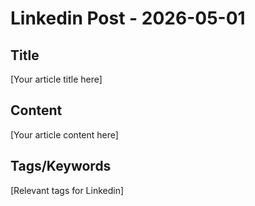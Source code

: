 # Linkedin Post - 2026-05-01

## Title
[Your article title here]

## Content
[Your article content here]

## Tags/Keywords
[Relevant tags for Linkedin]
